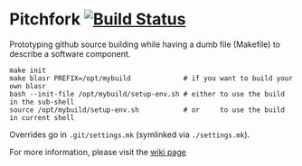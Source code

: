# Pitchfork [![Build Status](https://travis-ci.org/PacificBiosciences/pitchfork.svg)](https://travis-ci.org/PacificBiosciences/pitchfork)
Prototyping github source building while having a dumb file (Makefile) to describe a software component.

    make init
    make blasr PREFIX=/opt/mybuild             # if you want to build your own blasr
    bash --init-file /opt/mybuild/setup-env.sh # either to use the build in the sub-shell
    source /opt/mybuild/setup-env.sh           # or     to use the build in current shell 

Overrides go in `.git/settings.mk` (symlinked via `./settings.mk`).

For more information, please visit the [wiki page](https://github.com/PacificBiosciences/pitchfork/wiki)

